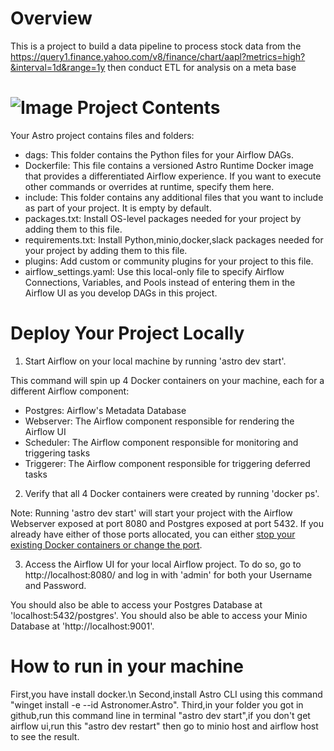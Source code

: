 Overview
========
This is a project to build a data pipeline to process stock data from the https://query1.finance.yahoo.com/v8/finance/chart/aapl?metrics=high?&interval=1d&range=1y then conduct ETL for analysis on a meta base

![Image](https://github.com/user-attachments/assets/d622a114-eefa-480b-842e-8e9b5cb5d824)
Project Contents
================

Your Astro project contains files and folders:
- dags: This folder contains the Python files for your Airflow DAGs. 
- Dockerfile: This file contains a versioned Astro Runtime Docker image that provides a differentiated Airflow experience. If you want to execute other commands or overrides at runtime, specify them here.
- include: This folder contains any additional files that you want to include as part of your project. It is empty by default.
- packages.txt: Install OS-level packages needed for your project by adding them to this file. 
- requirements.txt: Install Python,minio,docker,slack packages needed for your project by adding them to this file.
- plugins: Add custom or community plugins for your project to this file.
- airflow_settings.yaml: Use this local-only file to specify Airflow Connections, Variables, and Pools instead of entering them in the Airflow UI as you develop DAGs in this project.

Deploy Your Project Locally
===========================

1. Start Airflow on your local machine by running 'astro dev start'.

This command will spin up 4 Docker containers on your machine, each for a different Airflow component:

- Postgres: Airflow's Metadata Database
- Webserver: The Airflow component responsible for rendering the Airflow UI
- Scheduler: The Airflow component responsible for monitoring and triggering tasks
- Triggerer: The Airflow component responsible for triggering deferred tasks

2. Verify that all 4 Docker containers were created by running 'docker ps'.

Note: Running 'astro dev start' will start your project with the Airflow Webserver exposed at port 8080 and Postgres exposed at port 5432. If you already have either of those ports allocated, you can either [stop your existing Docker containers or change the port](https://www.astronomer.io/docs/astro/cli/troubleshoot-locally#ports-are-not-available-for-my-local-airflow-webserver).

3. Access the Airflow UI for your local Airflow project. To do so, go to http://localhost:8080/ and log in with 'admin' for both your Username and Password.

You should also be able to access your Postgres Database at 'localhost:5432/postgres'.
You should also be able to access your Minio Database at 'http://localhost:9001'.

How to run in your machine
=================================
First,you have install docker.\n
Second,install Astro CLI using this command "winget install -e --id Astronomer.Astro".
Third,in your folder you got in github,run this command line in terminal "astro dev start",if you don't get airflow ui,run this "astro dev restart" then go to minio host and airflow host to see the result.

